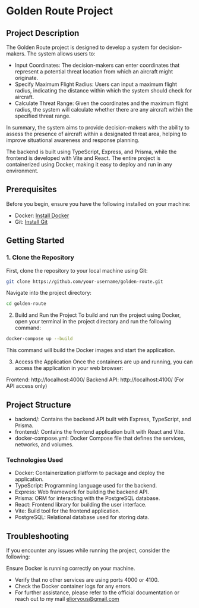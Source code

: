 # Golden Route Project

## Project Description

The Golden Route project is designed to develop a system for decision-makers. The system allows users to:

- Input Coordinates: The decision-makers can enter coordinates that represent a potential threat location from which an aircraft might originate.
- Specify Maximum Flight Radius: Users can input a maximum flight radius, indicating the distance within which the system should check for aircraft.
- Calculate Threat Range: Given the coordinates and the maximum flight radius, the system will calculate whether there are any aircraft within the specified threat range.

In summary, the system aims to provide decision-makers with the ability to assess the presence of aircraft within a designated threat area, helping to improve situational awareness and response planning.

The backend is built using TypeScript, Express, and Prisma, while the frontend is developed with Vite and React. The entire project is containerized using Docker, making it easy to deploy and run in any environment.

## Prerequisites

Before you begin, ensure you have the following installed on your machine:

- Docker: [Install Docker](https://docs.docker.com/get-docker/)
- Git: [Install Git](https://git-scm.com/book/en/v2/Getting-Started-Installing-Git)

## Getting Started

### 1. Clone the Repository

First, clone the repository to your local machine using Git:

```bash
git clone https://github.com/your-username/golden-route.git
```

Navigate into the project directory:

```bash
cd golden-route
```

2. Build and Run the Project
To build and run the project using Docker, open your terminal in the project directory and run the following command:

```bash
docker-compose up --build
```
This command will build the Docker images and start the application.

3. Access the Application
Once the containers are up and running, you can access the application in your web browser:

Frontend: http://localhost:4000/
Backend API: http://localhost:4100/ (For API access only)

## Project Structure
- backend/: Contains the backend API built with Express, TypeScript, and Prisma.
- frontend/: Contains the frontend application built with React and Vite.
- docker-compose.yml: Docker Compose file that defines the services, networks, and volumes.

### Technologies Used
- Docker: Containerization platform to package and deploy the application.
- TypeScript: Programming language used for the backend.
- Express: Web framework for building the backend API.
- Prisma: ORM for interacting with the PostgreSQL database.
- React: Frontend library for building the user interface.
- Vite: Build tool for the frontend application.
- PostgreSQL: Relational database used for storing data.

## Troubleshooting
If you encounter any issues while running the project, consider the following:

Ensure Docker is running correctly on your machine.
- Verify that no other services are using ports 4000 or 4100.
- Check the Docker container logs for any errors.
- For further assistance, please refer to the official documentation or reach out to my mail elioryous@gmail.com
